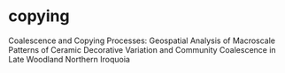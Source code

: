 # copying
Coalescence and Copying Processes: Geospatial Analysis of Macroscale Patterns of Ceramic Decorative Variation and Community Coalescence in Late Woodland Northern Iroquoia
